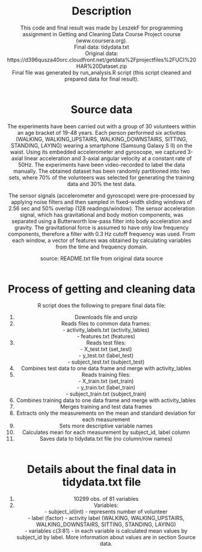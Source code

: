 <header>
<h1>Description</h1>
<p>This code and final result was made by LeszekF for programming assignment in Getting and Cleaning Data Course Project course (www.coursera.org).
<br />Final data: tidydata.txt
<br />Original data: https://d396qusza40orc.cloudfront.net/getdata%2Fprojectfiles%2FUCI%20HAR%20Dataset.zip
<br />Final file was generated by run_analysis.R script (this script cleaned and prepared data for final result).
</p>
</header>
<header>
<h1>Source data</h1>
<p>The experiments have been carried out with a group of 30 volunteers within an age bracket of 19-48 years. Each person performed six activities (WALKING, WALKING_UPSTAIRS, WALKING_DOWNSTAIRS, SITTING, STANDING, LAYING) wearing a smartphone (Samsung Galaxy S II) on the waist. Using its embedded accelerometer and gyroscope, we captured 3-axial linear acceleration and 3-axial angular velocity at a constant rate of 50Hz. The experiments have been video-recorded to label the data manually. The obtained dataset has been randomly partitioned into two sets, where 70% of the volunteers was selected for generating the training data and 30% the test data.</p> 
<p>The sensor signals (accelerometer and gyroscope) were pre-processed by applying noise filters and then sampled in fixed-width sliding windows of 2.56 sec and 50% overlap (128 readings/window). The sensor acceleration signal, which has gravitational and body motion components, was separated using a Butterworth low-pass filter into body acceleration and gravity. The gravitational force is assumed to have only low frequency components, therefore a filter with 0.3 Hz cutoff frequency was used. From each window, a vector of features was obtained by calculating variables from the time and frequency domain. </p>

<p>source: README.txt file from original data source</p>
</header>
<header>
<h1>Process of getting and cleaning data</h1>
<p>R script does the following to prepare final data file:
<ol type="1">
  <li>Downloads file and unzip</li>
  <li>Reads files to common data frames:
    <br /> - activity_labels.txt (activity_lables)
    <br /> - features.txt (features)
  </li>
  <li>Reads test files:
    <br /> - X_test.txt (set_test)
    <br /> - y_test.txt (label_test)
    <br /> - subject_test.txt (subject_test)
  </li>
  <li>Combines test data to one data frame and merge with activity_lables</li>
  <li>Reads training files:
    <br /> - X_train.txt (set_train)
    <br /> - y_train.txt (label_train)
    <br /> - subject_train.txt (subject_train)
  </li>
  <li>Combines training data to one data frame and merge with activity_lables</li>
  <li>Merges training and test data frames</li>
  <li>Extracts only the measurements on the mean and standard deviation for each measurement</li>
  <li>Sets more descriptive variable names</li>
  <li>Calculates mean for each measurement by subject_id, label column</li>
  <li>Saves data to tidydata.txt file (no column/row names)</li>
</ol>
</header>
<header>
<h1>Details about the final data in tidydata.txt file</h1>
<ol type="1">
  <li>10299 obs. of  81 variables</li>
  <li>Variables:
    <br /> - subject_id(int) - represents number of volunteer
    <br /> - label (factor) - activity label (WALKING, WALKING_UPSTAIRS, WALKING_DOWNSTAIRS, SITTING, STANDING, LAYING)
    <br /> - variables c(3:81) - in each variable is calculated mean values by subject_id by label. More information about values are in section Source data.
  </li>
</header>

